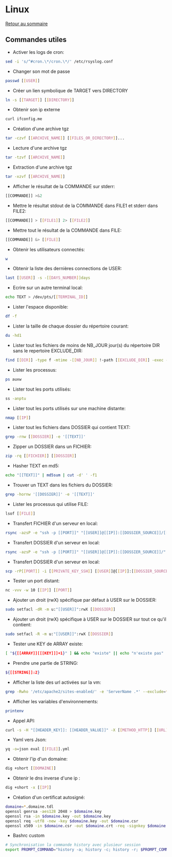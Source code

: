 # Linux

[Retour au sommaire](docs/index)

## Commandes utiles
- Activer les logs de cron:
```bash
sed -i 's/^#cron.\*/cron.\*/' /etc/rsyslog.conf
```
- Changer son mot de passe
```bash
passwd [[USER]]
```
- Créer un lien symbolique de TARGET vers DIRECTORY
```bash
ln -s [[TARGET]] [[DIRECTORY]]
```
- Obtenir son ip externe
```bash
curl ifconfig.me
```
- Création d'une archive tgz
```bash
tar -czvf [[ARCHIVE_NAME]] [[FILES_OR_DIRECTORY]]...
```
- Lecture d'une archive tgz
```bash
tar -tzvf [[ARCHIVE_NAME]]
```
- Extraction d'une archive tgz
```bash
tar -xzvf [[ARCHIVE_NAME]]
```
- Afficher le résultat de la COMMANDE sur stderr:
```bash
[[COMMANDE]] >&2
```
- Mettre le résultat stdout de la COMMANDE dans FILE1 et stderr dans FILE2:
```bash
[[COMMANDE]] > [[FILE1]] 2> [[FILE2]]
```
- Mettre tout le résultat de la COMMANDE dans FILE:
```bash
[[COMMANDE]] &> [[FILE]]
```
- Obtenir les utilisateurs connectés:
```bash
w
```
- Obtenir la liste des dernières connections de USER:
```bash
last [[USER]] -s -[[DAYS_NUMBER]]days
```
- Ecrire sur un autre terminal local:
```bash
echo TEXT > /dev/pts/[[TERMINAL_ID]]
```
- Lister l'espace disponible:
```bash
df -f
```
- Lister la taille de chaque dossier du répertoire courant:
```bash
du -hd1
```
- Lister tout les fichiers de moins de NB_JOUR jour(s) du répertoire DIR sans le repertoire EXCLUDE_DIR:
```bash
find [[DIR]] -type f -mtime -[[NB_JOUR]] !-path [[EXCLUDE_DIR]] -exec -hs1 {} \;
```
- Lister les processus:
```bash
ps auxw
```
- Lister tout les ports utilisés:
```bash
ss -anptu
```
- Lister tout les ports utilisés sur une machine distante:
```bash
nmap [[IP]]
```
- Lister tout les fichiers dans DOSSIER qui contient TEXT:
```bash
grep -rnw [[DOSSIER]] -e '[[TEXT]]'
```
- Zipper un DOSSIER dans un FICHIER:
```bash
zip -rq [[FICHIER]] [[DOSSIER]]
```
- Hasher TEXT en md5:
```bash
echo "[[TEXT]]" | md5sum | cut -d' ' -f1
```
- Trouver un TEXT dans les fichiers du DOSSIER:
```bash
grep -hornw '[[DOSSIER]]' -e '[[TEXT]]'
```
- Lister les processus qui utilise FILE:
```bash
lsof [[FILE]]
```
- Transfert FICHIER d'un serveur en local:
```bash
rsync -azsP -e "ssh -p [[PORT]]" "[[USER]]@[[IP]]:[[DOSSIER_SOURCE]]/[[FICHIER]]" "[[DOSSIER_DESTINATION]]/[[FICHIER]]"
```
- Transfert DOSSIER d'un serveur en local:
```bash
rsync -azsP -e "ssh -p [[PORT]]" "[[USER]]@[[IP]]:[[DOSSIER_SOURCE]]/" "[[DOSSIER_DESTINATION]]" --exclude '[[FILES_EXCLUDE]]'
```
- Transfert DOSSIER d'un serveur en local:
```bash
scp -rP[[PORT]] -i [[PRIVATE_KEY_SSH]] [[USER]]@[[IP]]:[[DOSSIER_SOURCE]]/* [[DOSSIER_DESTINATION]]
```
- Tester un port distant:
```bash
nc -vvv -w 10 [[IP]] [[PORT]]
```
- Ajouter un droit (rwX) spécifique par défaut à USER sur le DOSSIER:
```bash
sudo setfacl -dR -m u:"[[USER]]":rwX [[DOSSIER]]
```
- Ajouter un droit (rwX) spécifique à USER sur le DOSSIER sur tout ce qu'il contient:
```bash
sudo setfacl -R -m u:"[[USER]]":rwX [[DOSSIER]]
```
- Tester une KEY de ARRAY existe:
```bash
[ "${[[ARRAY]][[[KEY]]]+1}" ] && echo "existe" || echo "n'existe pas"
```
- Prendre une partie de STRING:
```bash
${[[STRING]]:2}
```
- Afficher la liste des url activées sur la vm:
```bash
grep -Rwho '/etc/apache2/sites-enabled/' -e 'ServerName .*' --exclude=*-le-ssl.conf | cut -d' ' -f2
```
- Afficher les variables d'environnements:
```bash
printenv
```
- Appel API:
```bash
curl -s -H "[[HEADER_KEY]]: [[HEADER_VALUE]]" -X [[METHOD_HTTP]] [[URL]] -d "[[BODY_DATA]]"
```
- Yaml vers Json:
```bash
yq -o=json eval [[FILE]].yml
```
- Obtenir l'ip d'un domaine:
```bash
dig +short [[DOMAINE]]
```
- Obtenir le dns inverse d'une ip :
```bash
dig +short -x [[IP]]
```
- Création d'un certificat autosigné:
```bash
domaine=*.domaine.tdl
openssl genrsa -aes128 2048 > $domaine.key
openssl rsa -in $domaine.key -out $domaine.key
openssl req -utf8 -new -key $domaine.key -out $domaine.csr
openssl x509 -in $domaine.csr -out $domaine.crt -req -signkey $domaine.key -days 3650
```
- Bashrc custom
```bash
# Synchronisation la commande history avec plusieur session
export PROMPT_COMMAND="history -a; history -c; history -r; $PROMPT_COMMAND"
```
